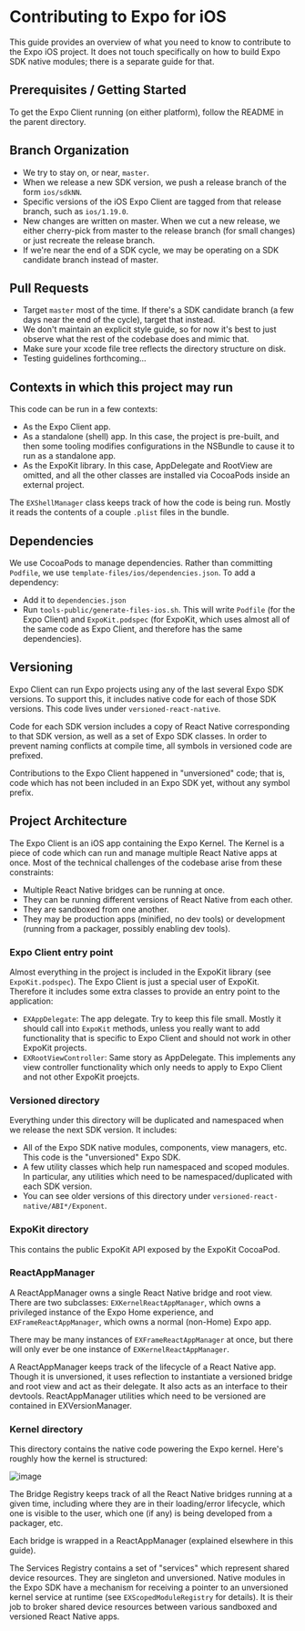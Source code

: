 # Contributing to Expo for iOS

This guide provides an overview of what you need to know to contribute to the Expo iOS project. It does not touch specifically on how to build Expo SDK native modules; there is a separate guide for that.

## Prerequisites / Getting Started

To get the Expo Client running (on either platform), follow the README in the parent directory.

## Branch Organization

- We try to stay on, or near, `master`.
- When we release a new SDK version, we push a release branch of the form `ios/sdkNN`.
- Specific versions of the iOS Expo Client are tagged from that release branch, such as `ios/1.19.0`.
- New changes are written on master. When we cut a new release, we either cherry-pick from master to the release branch (for small changes) or just recreate the release branch.
- If we're near the end of a SDK cycle, we may be operating on a SDK candidate branch instead of master.

## Pull Requests

- Target `master` most of the time. If there's a SDK candidate branch (a few days near the end of the cycle), target that instead.
- We don't maintain an explicit style guide, so for now it's best to just observe what the rest of the codebase does and mimic that.
- Make sure your xcode file tree reflects the directory structure on disk.
- Testing guidelines forthcoming...

## Contexts in which this project may run

This code can be run in a few contexts:

- As the Expo Client app.
- As a standalone (shell) app. In this case, the project is pre-built, and then some tooling modifies configurations in the NSBundle to cause it to run as a standalone app.
- As the ExpoKit library. In this case, AppDelegate and RootView are omitted, and all the other classes are installed via CocoaPods inside an external project.

The `EXShellManager` class keeps track of how the code is being run. Mostly it reads the contents of a couple `.plist` files in the bundle.

## Dependencies

We use CocoaPods to manage dependencies. Rather than committing `Podfile`, we use `template-files/ios/dependencies.json`. To add a dependency:

- Add it to `dependencies.json`
- Run `tools-public/generate-files-ios.sh`. This will write `Podfile` (for the Expo Client) and `ExpoKit.podspec` (for ExpoKit, which uses almost all of the same code as Expo Client, and therefore has the same dependencies).

## Versioning

Expo Client can run Expo projects using any of the last several Expo SDK versions. To support this, it includes native code for each of those SDK versions. This code lives under `versioned-react-native`.

Code for each SDK version includes a copy of React Native corresponding to that SDK version, as well as a set of Expo SDK classes. In order to prevent naming conflicts at compile time, all symbols in versioned code are prefixed.

Contributions to the Expo Client happened in "unversioned" code; that is, code which has not been included in an Expo SDK yet, without any symbol prefix.

## Project Architecture

The Expo Client is an iOS app containing the Expo Kernel. The Kernel is a piece of code which can run and manage multiple React Native apps at once. Most of the technical challenges of the codebase arise from these constraints:

- Multiple React Native bridges can be running at once.
- They can be running different versions of React Native from each other.
- They are sandboxed from one another.
- They may be production apps (minified, no dev tools) or development (running from a packager, possibly enabling dev tools).

### Expo Client entry point

Almost everything in the project is included in the ExpoKit library (see `ExpoKit.podspec`). The Expo Client is just a special user of ExpoKit. Therefore it includes some extra classes to provide an entry point to the application:

- `EXAppDelegate`: The app delegate. Try to keep this file small. Mostly it should call into `ExpoKit` methods, unless you really want to add functionality that is specific to Expo Client and should not work in other ExpoKit projects.
- `EXRootViewController`: Same story as AppDelegate. This implements any view controller functionality which only needs to apply to Expo Client and not other ExpoKit proejcts.

### Versioned directory

Everything under this directory will be duplicated and namespaced when we release the next SDK version. It includes:
- All of the Expo SDK native modules, components, view managers, etc. This code is the "unversioned" Expo SDK.
- A few utility classes which help run namespaced and scoped modules. In particular, any utilities which need to be namespaced/duplicated with each SDK version.
- You can see older versions of this directory under `versioned-react-native/ABI*/Exponent`.

### ExpoKit directory

This contains the public ExpoKit API exposed by the ExpoKit CocoaPod.

### ReactAppManager

A ReactAppManager owns a single React Native bridge and root view. There are two subclasses: `EXKernelReactAppManager`, which owns a privileged instance of the Expo Home experience, and `EXFrameReactAppManager`, which owns a normal (non-Home) Expo app.

There may be many instances of `EXFrameReactAppManager` at once, but there will only ever be one instance of `EXKernelReactAppManager`.

A ReactAppManager keeps track of the lifecycle of a React Native app. Though it is unversioned, it uses reflection to instantiate a versioned bridge and root view and act as their delegate. It also acts as an interface to their devtools. ReactAppManager utilities which need to be versioned are contained in EXVersionManager.

### Kernel directory

This directory contains the native code powering the Expo kernel. Here's roughly how the kernel is structured:

![image](https://user-images.githubusercontent.com/1316332/29835987-93d5bbe4-8ca8-11e7-8a71-08dfd485e79a.png)

The Bridge Registry keeps track of all the React Native bridges running at a given time, including where they are in their loading/error lifecycle, which one is visible to the user, which one (if any) is being developed from a packager, etc.

Each bridge is wrapped in a ReactAppManager (explained elsewhere in this guide).

The Services Registry contains a set of "services" which represent shared device resources. They are singleton and unversioned. Native modules in the Expo SDK have a mechanism for receiving a pointer to an unversioned kernel service at runtime (see `EXScopedModuleRegistry` for details). It is their job to broker shared device resources between various sandboxed and versioned React Native apps.